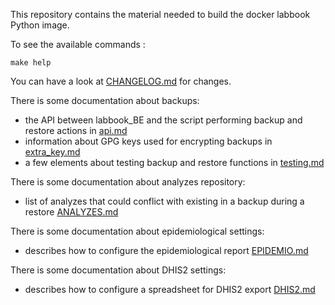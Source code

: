 This repository contains the material needed to build the docker labbook Python image.

To see the available commands :

    make help

You can have a look at [CHANGELOG.md](CHANGELOG.md) for changes.

There is some documentation about backups:

- the API between labbook_BE and the script performing backup and restore actions in [api.md](labbook_BE/script/doc/api.md)
- information about GPG keys used for encrypting backups in [extra_key.md](labbook_BE/script/doc/extra_key.md)
- a few elements about testing backup and restore functions in [testing.md](labbook_BE/script/doc/testing.md)


There is some documentation about analyzes repository:

- list of analyzes that could conflict with existing in a backup during a restore [ANALYZES.md](ANALYZES.md)


There is some documentation about epidemiological settings:

- describes how to configure the epidemiological report [EPIDEMIO.md](EPIDEMIO.md)


There is some documentation about DHIS2 settings:

- describes how to configure a spreadsheet for DHIS2 export [DHIS2.md](DHIS2.md)

